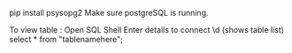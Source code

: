 pip install psysopg2
Make sure postgreSQL is running.

To view table :
Open SQL Shell
Enter details to connect
\d (shows table list)
select * from "tablenamehere";
